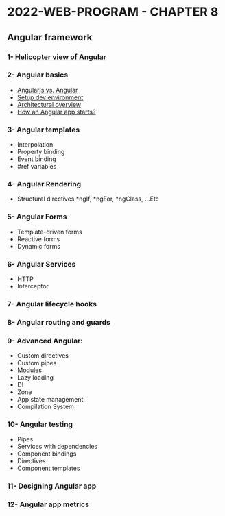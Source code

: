 # 2022-WEB-PROGRAM - CHAPTER 8

## Angular framework

### 1- [Helicopter view of Angular](https://medium.com/geekculture/helicopter-view-of-angular-636d52994b77)
### 2- Angular basics
- [Angularjs vs. Angular](https://medium.com/geekculture/helicopter-view-of-angular-636d52994b77#1ce5)
- [Setup dev environment](https://famzil.medium.com/vv-how-to-set-up-local-angular-environment-4d6e0cec48ed?source=your_stories_page-------------------------------------)
- [Architectural overview](https://medium.com/geekculture/angular-architectural-overview-94d41edd32d1?source=your_stories_page-------------------------------------)
- [How an Angular app starts?](https://famzil.medium.com/how-does-an-angular-app-start-f7032e5655bb?source=your_stories_page-------------------------------------)

### 3- Angular templates
- Interpolation
- Property binding
- Event binding
- #ref variables

### 4- Angular Rendering
- Structural directives *ngIf, *ngFor, *ngClass, …Etc

### 5- Angular Forms
- Template-driven forms
- Reactive forms
- Dynamic forms

### 6- Angular Services
- HTTP
- Interceptor

### 7- Angular lifecycle hooks

### 8- Angular routing and guards

### 9- Advanced Angular:
- Custom directives
- Custom pipes
- Modules
- Lazy loading
- DI
- Zone
- App state management
- Compilation System

### 10- Angular testing
- Pipes
- Services with dependencies
- Component bindings
- Directives
- Component templates

### 11- Designing Angular app

### 12- Angular app metrics
